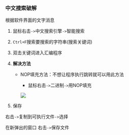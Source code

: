 ### 中文搜索破解

根据软件界面的文字消息

1. 鼠标右击`->`中文搜索引擎`->`智能搜索

2. `Ctrl+F`搜索要搜索的字符串(搜索关键词)

3. 双击关键词进入汇编程序

4. **解决方法**

   - NOP填充方法：不想让程序执行跳转就可以用此方法

     - 鼠标右击`->`二进制`->`用NOP填充

     ![](E:\Tashi\Desktop\Learning\逆向破解\image\QQ截图20190702111757.png)

5. 保存

右击`->`复制到可执行文件`->`选择

在新弹出的窗口 右击`->`保存文件

